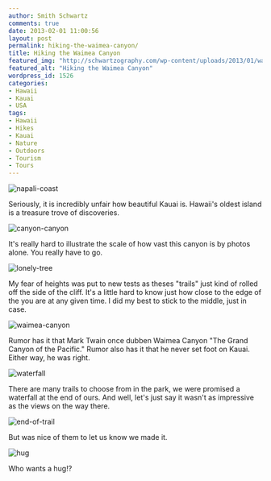 ```yaml
---
author: Smith Schwartz
comments: true
date: 2013-02-01 11:00:56
layout: post
permalink: hiking-the-waimea-canyon/
title: Hiking the Waimea Canyon
featured_img: "http://schwartzography.com/wp-content/uploads/2013/01/waialeale.jpg"
featured_alt: "Hiking the Waimea Canyon"
wordpress_id: 1526
categories:
- Hawaii
- Kauai
- USA
tags:
- Hawaii
- Hikes
- Kauai
- Nature
- Outdoors
- Tourism
- Tours
---
```


![napali-coast](http://schwartzography.com/wp-content/uploads/2013/01/napali-coast.jpg)

Seriously, it is incredibly unfair how beautiful Kauai is. Hawaii's oldest island is a treasure trove of discoveries. 

![canyon-canyon](http://schwartzography.com/wp-content/uploads/2013/01/canyon-canyon.jpg)

It's really hard to illustrate the scale of how vast this canyon is by photos alone. You really have to go.

![lonely-tree](http://schwartzography.com/wp-content/uploads/2013/01/lonely-tree.jpg)

My fear of heights was put to new tests as theses "trails" just kind of rolled off the side of the cliff. It's a little hard to know just how close to the edge of the you are at any given time. I did my best to stick to the middle, just in case.

![waimea-canyon](http://schwartzography.com/wp-content/uploads/2013/01/waimea-canyon.jpg)

Rumor has it that Mark Twain once dubben Waimea Canyon "The Grand Canyon of the Pacific." Rumor also has it that he never set foot on Kauai. Either way, he was right. 

![waterfall](http://schwartzography.com/wp-content/uploads/2013/01/waterfall.jpg)

There are many trails to choose from in the park, we were promised a waterfall at the end of ours. And well, let's just say it wasn't as impressive as the views on the way there. 

![end-of-trail](http://schwartzography.com/wp-content/uploads/2013/01/end-of-trail.jpg)

But was nice of them to let us know we made it.

![hug](http://schwartzography.com/wp-content/uploads/2013/01/hug.jpg)

Who wants a hug!?
